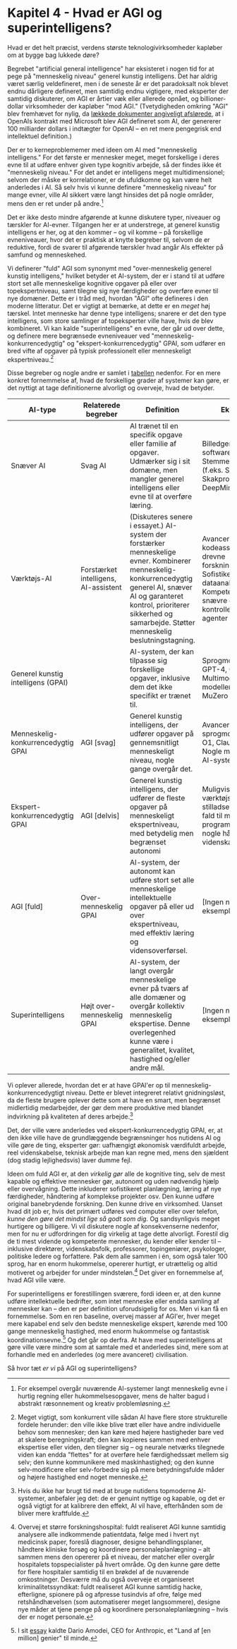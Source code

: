 # Kapitel 4 - Hvad er AGI og superintelligens?

Hvad er det helt præcist, verdens største teknologivirksomheder kapløber om at bygge bag lukkede døre?

Begrebet "artificial general intelligence" har eksisteret i nogen tid for at pege på "menneskelig niveau" generel kunstig intelligens. Det har aldrig været særlig veldefineret, men i de seneste år er det paradoksalt nok blevet endnu dårligere defineret, men samtidig endnu vigtigere, med eksperter der samtidig diskuterer, om AGI er årtier væk eller allerede opnået, og billioner-dollar virksomheder der kapløber "mod AGI." (Tvetydigheden omkring "AGI" blev fremhævet for nylig, da [lækkede dokumenter angiveligt afslørede](https://gizmodo.com/leaked-documents-show-openai-has-a-very-clear-definition-of-agi-2000543339), at i OpenAIs kontrakt med Microsoft blev AGI defineret som AI, der genererer 100 milliarder dollars i indtægter for OpenAI – en ret mere pengegrisk end intellektuel definition.)

Der er to kerneproblememer med ideen om AI med "menneskelig intelligens." For det første er mennesker meget, meget forskellige i deres evne til at udføre enhver given type kognitiv arbejde, så der findes ikke ét "menneskelig niveau." For det andet er intelligens meget multidimensionel; selvom der måske er korrelationer, er de ufuldkomne og kan være helt anderledes i AI. Så selv hvis vi kunne definere "menneskelig niveau" for mange evner, ville AI sikkert være langt hinsides det på nogle områder, mens den er ret under på andre.[^1]

Det er ikke desto mindre afgørende at kunne diskutere typer, niveauer og tærskler for AI-evner. Tilgangen her er at understrege, at generel kunstig intelligens er her, og at den kommer – og vil komme – på forskellige evneniveauer, hvor det er praktisk at knytte begreber til, selvom de er reduktive, fordi de svarer til afgørende tærskler hvad angår AIs effekter på samfund og menneskehed.

Vi definerer "fuld" AGI som synonymt med "over-menneskelig generel kunstig intelligens," hvilket betyder et AI-system, der er i stand til at udføre stort set alle menneskelige kognitive opgaver på eller over topekspertniveau, samt tilegne sig nye færdigheder og overføre evner til nye domæner. Dette er i tråd med, hvordan "AGI" ofte defineres i den moderne litteratur. Det er vigtigt at bemærke, at dette er en *meget* høj tærskel. Intet menneske har denne type intelligens; snarere er det den type intelligens, som store samlinger af topeksperter ville have, hvis de blev kombineret. Vi kan kalde "superintelligens" en evne, der går ud over dette, og definere mere begrænsede evneniveauer ved "menneskelig-konkurrencedygtig" og "ekspert-konkurrencedygtig" GPAI, som udfører en bred vifte af opgaver på typisk professionelt eller menneskeligt ekspertniveau.[^2]

Disse begreber og nogle andre er samlet i [tabellen](https://keepthefuturehuman.ai/essay/docs/#tab:terms) nedenfor. For en mere konkret fornemmelse af, hvad de forskellige grader af systemer kan gøre, er det nyttigt at tage definitionerne alvorligt og overveje, hvad de betyder.

| AI-type                      | Relaterede begreber                       | Definition                                                                                                                                                                                                     | Eksempler                                                                                                                                        |
| ---------------------------- | ----------------------------------------- | -------------------------------------------------------------------------------------------------------------------------------------------------------------------------------------------------------------- | ---------------------------------------------------------------------------------------------------------------------------------------------- |
| Snæver AI                    | Svag AI                                   | AI trænet til en specifik opgave eller familie af opgaver. Udmærker sig i sit domæne, men mangler generel intelligens eller evne til at overføre læring.                                                    | Billedgenkendelses-software; Stemmeassistenter (f.eks. Siri, Alexa); Skakprogrammer; DeepMinds AlphaFold                                      |
| Værktøjs-AI                  | Forstærket intelligens, AI-assistent      | (Diskuteres senere i essayet.) AI-system der forstærker menneskelige evner. Kombinerer menneskelig-konkurrencedygtig generel AI, snæver AI og garanteret kontrol, prioriterer sikkerhed og samarbejde. Støtter menneskelig beslutningstagning. | Avancerede kodeassistenter; AI-drevne forskningsværktøjer; Sofistikerede dataanalyseplatforme. Kompetente men snævre og kontrollerbare agenter |
| Generel kunstig intelligens (GPAI) |                                           | AI-system, der kan tilpasse sig forskellige opgaver, inklusive dem det ikke specifikt er trænet til.                                                                                                         | Sprogmodeller (f.eks. GPT-4, Claude); Multimodale AI-modeller; DeepMinds MuZero                                                               |
| Menneskelig-konkurrencedygtig GPAI | AGI \[svag\]                              | Generel kunstig intelligens, der udfører opgaver på gennemsnitligt menneskeligt niveau, nogle gange overgår det.                                                                                             | Avancerede sprogmodeller (f.eks. O1, Claude 3.5); Nogle multimodale AI-systemer                                                              |
| Ekspert-konkurrencedygtig GPAI | AGI \[delvis\]                            | Generel kunstig intelligens, der udfører de fleste opgaver på menneskeligt ekspertniveau, med betydelig men begrænset autonomi                                                                               | Muligvis en værktøjsudrustet og stilladseret O3, i hvert fald til matematik, programmering og nogle hårde videnskaber                        |
| AGI \[fuld\]                 | Over-menneskelig GPAI                     | AI-system, der autonomt kan udføre stort set alle menneskelige intellektuelle opgaver på eller ud over ekspertniveau, med effektiv læring og vidensoverførsel.                                            | \[Ingen nuværende eksempler – teoretisk\]                                                                                                     |
| Superintelligens             | Højt over-menneskelig GPAI                | AI-system, der langt overgår menneskelige evner på tværs af alle domæner og overgår kollektiv menneskelig ekspertise. Denne overlegenhed kunne være i generalitet, kvalitet, hastighed og/eller andre mål. | \[Ingen nuværende eksempler – teoretisk\]                                                                                                     |

Vi oplever allerede, hvordan det er at have GPAI'er op til menneskelig-konkurrencedygtigt niveau. Dette er blevet integreret relativt gnidningsløst, da de fleste brugere oplever dette som at have en smart, men begrænset midlertidig medarbejder, der gør dem mere produktive med blandet indvirkning på kvaliteten af deres arbejde.[^3]

Det, der ville være anderledes ved ekspert-konkurrencedygtig GPAI, er, at den ikke ville have de grundlæggende begrænsninger hos nutidens AI og ville gøre de ting, eksperter gør: uafhængigt økonomisk værdifuldt arbejde, reel videnskabelse, teknisk arbejde man kan regne med, mens den sjældent (dog stadig lejlighedsvis) laver dumme fejl.

Ideen om fuld AGI er, at den *virkelig gør* alle de kognitive ting, selv de mest kapable og effektive mennesker gør, autonomt og uden nødvendig hjælp eller overvågning. Dette inkluderer sofistikeret planlægning, læring af nye færdigheder, håndtering af komplekse projekter osv. Den kunne udføre original banebrydende forskning. Den kunne drive en virksomhed. Uanset hvad dit job er, hvis det primært udføres ved computer eller over telefon, *kunne den gøre det mindst lige så godt som dig.* Og sandsynligvis meget hurtigere og billigere. Vi vil diskutere nogle af konsekvenserne nedenfor, men for nu er udfordringen for dig virkelig at tage dette alvorligt. Forestil dig de ti mest vidende og kompetente mennesker, du kender eller kender til – inklusive direktører, videnskabsfolk, professorer, topingeniører, psykologer, politiske ledere og forfattere. Pak dem alle sammen i én, som også taler 100 sprog, har en enorm hukommelse, opererer hurtigt, er utrættelig og altid motiveret og arbejder for under mindsteløn.[^4] Det giver en fornemmelse af, hvad AGI ville være.

For superintelligens er forestillingen sværere, fordi ideen er, at den kunne udføre intellektuelle bedrifter, som intet menneske eller endda samling af mennesker kan – den er per definition uforudsigelig for os. Men vi kan få en fornemmelse. Som en ren baseline, overvej masser af AGI'er, hver meget mere kapabel end selv den bedste menneskelige ekspert, kørende med 100 gange menneskelig hastighed, med enorm hukommelse og fantastisk koordinationsevne.[^5] Og det går op derfra. At have med superintelligens at gøre ville være mindre som at samtale med et anderledes sind, mere som at forhandle med en anderledes (og mere avanceret) civilisation.

Så hvor tæt *er vi* på AGI og superintelligens?


[^1]: For eksempel overgår nuværende AI-systemer langt menneskelig evne i hurtig regning eller hukommelsesopgaver, mens de halter bagud i abstrakt ræsonnement og kreativ problemløsning.

[^2]: Meget vigtigt, som konkurrent ville sådan AI have flere store strukturelle fordele herunder: den ville ikke blive træt eller have andre individuelle behov som mennesker; den kan køre med højere hastigheder bare ved at skalere beregningskraft; den kan kopieres sammen med enhver ekspertise eller viden, den tilegner sig – og neurale netværks tilegnede viden kan endda "flettes" for at overføre hele færdighedssæt mellem sig selv; den kunne kommunikere med maskinhastighed; og den kunne selv-modificere eller selv-forbedre sig på mere betydningsfulde måder og højere hastighed end noget menneske.

[^3]: Hvis du ikke har brugt tid med at bruge nutidens topmoderne AI-systemer, anbefaler jeg det: de er genuint nyttige og kapable, og det er også vigtigt for at kalibrere den effekt, AI vil have, efterhånden som de bliver mere kraftfulde.

[^4]: Overvej et større forskningshospital: fuldt realiseret AGI kunne samtidig analysere alle indkommende patientdata, følge med i hvert nyt medicinsk paper, foreslå diagnoser, designe behandlingsplaner, håndtere kliniske forsøg og koordinere personaleplanlægning – alt sammen mens den opererer på et niveau, der matcher eller overgår hospitalets topspecialister på hvert område. Og den kunne gøre dette for flere hospitaler samtidig til en brøkdel af de nuværende omkostninger. Desværre må du også overveje et organiseret kriminalitetssyndikat: fuldt realiseret AGI kunne samtidig hacke, efterligne, spionere på og afpresse tusindvis af ofre, følge med retshåndhævelsen (som automatiserer meget langsommere), designe nye måder at tjene penge på og koordinere personaleplanlægning – hvis der er noget personale.

[^5]: I sit [essay](https://darioamodei.com/machines-of-loving-grace) kaldte Dario Amodei, CEO for Anthropic, et "Land af \[en million\] genier" til minde.